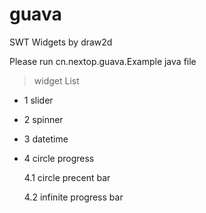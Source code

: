 # guava
SWT Widgets by draw2d

Please run cn.nextop.guava.Example java file

> widget List
* 1 slider

* 2 spinner

* 3 datetime

* 4 circle progress

    4.1 circle precent bar

    4.2 infinite progress bar

